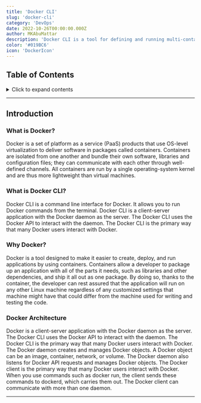 ```yaml
---
title: 'Docker CLI'
slug: 'docker-cli'
category: 'DevOps'
date: 2022-10-26T00:00:00.000Z
author: MKAbuMattar
description: 'Docker CLI is a tool for defining and running multi-container Docker applications. With CLI, you use a YAML file to configure your application’s services. Then, with a single command, you create and start all the services from your configuration.'
color: '#019BC6'
icon: 'DockerIcon'
---
```


## Table of Contents

<details>

<summary>Click to expand contents</summary>

- [Introduction](#introduction)
  - [What is Docker?](#what-is-docker)
  - [What is Docker CLI?](#what-is-docker-cli)
  - [What is Dockerfile?](#what-is-dockerfile)
  - [Why Docker?](#why-docker)
  - [Docker Architecture](#docker-architecture)
- [Getting started](#getting-started)

</details>

---

## Introduction

<div class="cheat__container-content">

### What is Docker?

Docker is a set of platform as a service (PaaS) products that use OS-level virtualization to deliver software in packages called containers. Containers are isolated from one another and bundle their own software, libraries and configuration files; they can communicate with each other through well-defined channels. All containers are run by a single operating-system kernel and are thus more lightweight than virtual machines.

</div>

<div class="cheat__container-content">

### What is Docker CLI?

Docker CLI is a command line interface for Docker. It allows you to run Docker commands from the terminal. Docker CLI is a client-server application with the Docker daemon as the server. The Docker CLI uses the Docker API to interact with the daemon. The Docker CLI is the primary way that many Docker users interact with Docker.

</div>

<div class="cheat__container-content">

### Why Docker?

Docker is a tool designed to make it easier to create, deploy, and run applications by using containers. Containers allow a developer to package up an application with all of the parts it needs, such as libraries and other dependencies, and ship it all out as one package. By doing so, thanks to the container, the developer can rest assured that the application will run on any other Linux machine regardless of any customized settings that machine might have that could differ from the machine used for writing and testing the code.

</div>

<div class="cheat__container-content">

### Docker Architecture

Docker is a client-server application with the Docker daemon as the server. The Docker CLI uses the Docker API to interact with the daemon. The Docker CLI is the primary way that many Docker users interact with Docker. The Docker daemon creates and manages Docker objects. A Docker object can be an image, container, network, or volume. The Docker daemon also listens for Docker API requests and manages Docker objects. The Docker client is the primary way that many Docker users interact with Docker. When you use commands such as docker run, the client sends these commands to dockerd, which carries them out. The Docker client can communicate with more than one daemon.

</div>

---
